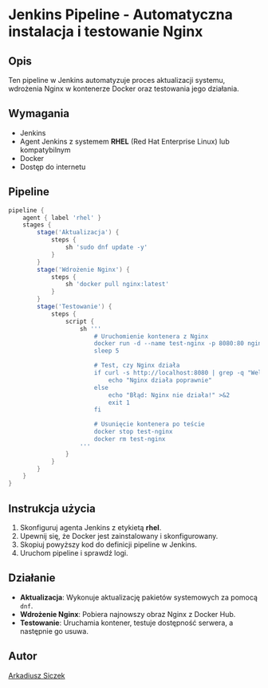 # Jenkins Pipeline - Automatyczna instalacja i testowanie Nginx

## Opis
Ten pipeline w Jenkins automatyzuje proces aktualizacji systemu, wdrożenia Nginx w kontenerze Docker oraz testowania jego działania.

## Wymagania
- Jenkins
- Agent Jenkins z systemem **RHEL** (Red Hat Enterprise Linux) lub kompatybilnym
- Docker
- Dostęp do internetu

## Pipeline

```groovy
pipeline {
    agent { label 'rhel' }
    stages {
        stage('Aktualizacja') {
            steps {
                sh 'sudo dnf update -y'
            }
        }
        stage('Wdrożenie Nginx') {
            steps {
                sh 'docker pull nginx:latest'
            }
        }
        stage('Testowanie') {
            steps {
                script {
                    sh '''
                        # Uruchomienie kontenera z Nginx
                        docker run -d --name test-nginx -p 8080:80 nginx:latest
                        sleep 5

                        # Test, czy Nginx działa
                        if curl -s http://localhost:8080 | grep -q "Welcome to nginx"; then
                            echo "Nginx działa poprawnie"
                        else
                            echo "Błąd: Nginx nie działa!" >&2
                            exit 1
                        fi

                        # Usunięcie kontenera po teście
                        docker stop test-nginx
                        docker rm test-nginx
                    '''
                }
            }
        }
    }
}
```

## Instrukcja użycia
1. Skonfiguruj agenta Jenkins z etykietą **rhel**.
2. Upewnij się, że Docker jest zainstalowany i skonfigurowany.
3. Skopiuj powyższy kod do definicji pipeline w Jenkins.
4. Uruchom pipeline i sprawdź logi.

## Działanie
- **Aktualizacja**: Wykonuje aktualizację pakietów systemowych za pomocą `dnf`.
- **Wdrożenie Nginx**: Pobiera najnowszy obraz Nginx z Docker Hub.
- **Testowanie**: Uruchamia kontener, testuje dostępność serwera, a następnie go usuwa.

## Autor
[Arkadiusz Siczek](https://github.com/ArkadiuszSiczek)

